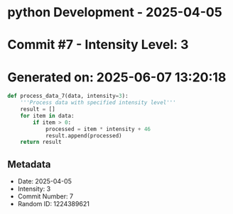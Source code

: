 ﻿# python Development - 2025-04-05
# Commit #7 - Intensity Level: 3
# Generated on: 2025-06-07 13:20:18
```python
def process_data_7(data, intensity=3):
    '''Process data with specified intensity level'''
    result = []
    for item in data:
        if item > 0:
            processed = item * intensity + 46
            result.append(processed)
    return result
```
## Metadata
- Date: 2025-04-05
- Intensity: 3
- Commit Number: 7
- Random ID: 1224389621
